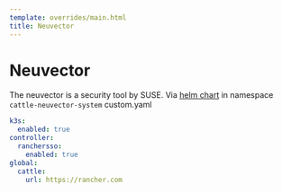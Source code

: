 ```yaml
---
template: overrides/main.html
title: Neuvector
---
```


# Neuvector

The neuvector is a security tool by SUSE.
Via [helm chart][1] in namespace `cattle-neuvector-system`
custom.yaml
```yaml
k3s:
  enabled: true
controller:
  ranchersso:
    enabled: true
global:
  cattle:
    url: https://rancher.com
```

[1]: https://artifacthub.io/packages/helm/neuvectorcharts/core
